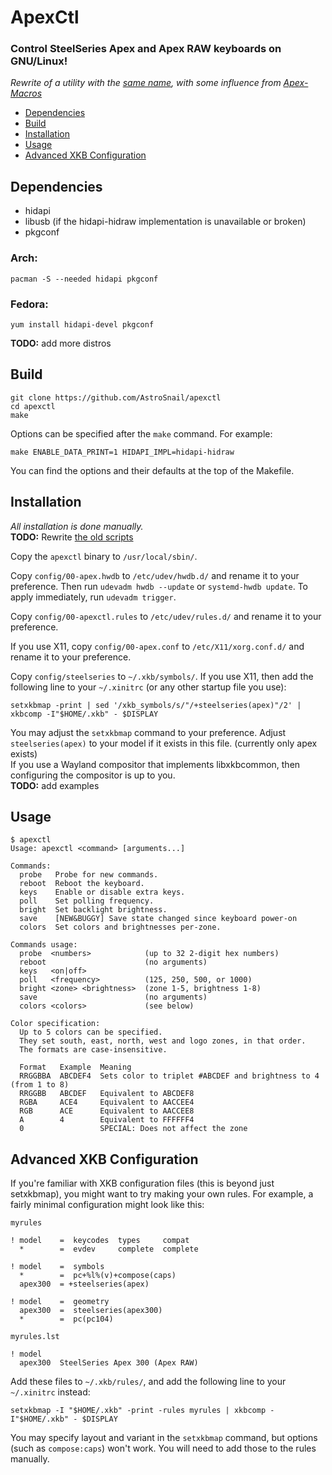 # ApexCtl

### Control SteelSeries Apex and Apex RAW keyboards on GNU/Linux!

*Rewrite of a utility with the [same name](https://github.com/tuxmark5/ApexCtl), with some influence from [Apex-Macros](https://github.com/Gibtnix/Apex-Macros)*

 - [Dependencies](#deps)
 - [Build](#build)
 - [Installation](#install)
 - [Usage](#usage)
 - [Advanced XKB Configuration](#advanced)

## <a id="deps"></a> Dependencies

 - hidapi
 - libusb (if the hidapi-hidraw implementation is unavailable or broken)
 - pkgconf

### Arch:

```
pacman -S --needed hidapi pkgconf
```

### Fedora:

```
yum install hidapi-devel pkgconf
```

**TODO:** add more distros

## <a id="build"></a> Build

```
git clone https://github.com/AstroSnail/apexctl
cd apexctl
make
```

Options can be specified after the `make` command. For example:
```
make ENABLE_DATA_PRINT=1 HIDAPI_IMPL=hidapi-hidraw
```
You can find the options and their defaults at the top of the Makefile.

## <a id="install"></a> Installation

*All installation is done manually.*  
**TODO:** Rewrite [the old scripts](https://github.com/tuxmark5/ApexCtl/blob/master/makefile)

Copy the `apexctl` binary to `/usr/local/sbin/`.

Copy `config/00-apex.hwdb` to `/etc/udev/hwdb.d/` and rename it to your preference.
Then run `udevadm hwdb --update` or `systemd-hwdb update`.
To apply immediately, run `udevadm trigger`.

Copy `config/00-apexctl.rules` to `/etc/udev/rules.d/` and rename it to your preference.

If you use X11, copy `config/00-apex.conf` to `/etc/X11/xorg.conf.d/` and rename it to your preference.

Copy `config/steelseries` to `~/.xkb/symbols/`.
If you use X11, then add the following line to your `~/.xinitrc` (or any other startup file you use):
```
setxkbmap -print | sed '/xkb_symbols/s/"/+steelseries(apex)"/2' | xkbcomp -I"$HOME/.xkb" - $DISPLAY
```
You may adjust the `setxkbmap` command to your preference.
Adjust `steelseries(apex)` to your model if it exists in this file. (currently only apex exists)  
If you use a Wayland compositor that implements libxkbcommon, then configuring the compositor is up to you.  
**TODO:** add examples

## <a id="usage"></a> Usage

```
$ apexctl
Usage: apexctl <command> [arguments...]

Commands:
  probe   Probe for new commands.
  reboot  Reboot the keyboard.
  keys    Enable or disable extra keys.
  poll    Set polling frequency.
  bright  Set backlight brightness.
  save    [NEW&BUGGY] Save state changed since keyboard power-on
  colors  Set colors and brightnesses per-zone.

Commands usage:
  probe  <numbers>            (up to 32 2-digit hex numbers)
  reboot                      (no arguments)
  keys   <on|off>             
  poll   <frequency>          (125, 250, 500, or 1000)
  bright <zone> <brightness>  (zone 1-5, brightness 1-8)
  save                        (no arguments)
  colors <colors>             (see below)

Color specification:
  Up to 5 colors can be specified.
  They set south, east, north, west and logo zones, in that order.
  The formats are case-insensitive.

  Format   Example  Meaning
  RRGGBBA  ABCDEF4  Sets color to triplet #ABCDEF and brightness to 4 (from 1 to 8)
  RRGGBB   ABCDEF   Equivalent to ABCDEF8
  RGBA     ACE4     Equivalent to AACCEE4
  RGB      ACE      Equivalent to AACCEE8
  A        4        Equivalent to FFFFFF4
  0                 SPECIAL: Does not affect the zone
```

## <a id="advanced"></a> Advanced XKB Configuration

If you're familiar with XKB configuration files (this is beyond just setxkbmap), you might want to try making your own rules.
For example, a fairly minimal configuration might look like this:

`myrules`
```
! model    =  keycodes  types     compat
  *        =  evdev     complete  complete

! model    =  symbols
  *        =  pc+%l%(v)+compose(caps)
  apex300  = +steelseries(apex)

! model    =  geometry
  apex300  =  steelseries(apex300)
  *        =  pc(pc104)
```
`myrules.lst`
```
! model
  apex300  SteelSeries Apex 300 (Apex RAW)
```

Add these files to `~/.xkb/rules/`, and add the following line to your `~/.xinitrc` instead:
```
setxkbmap -I "$HOME/.xkb" -print -rules myrules | xkbcomp -I"$HOME/.xkb" - $DISPLAY
```

You may specify layout and variant in the `setxkbmap` command, but options (such as `compose:caps`) won't work. You will need to add those to the rules manually.
